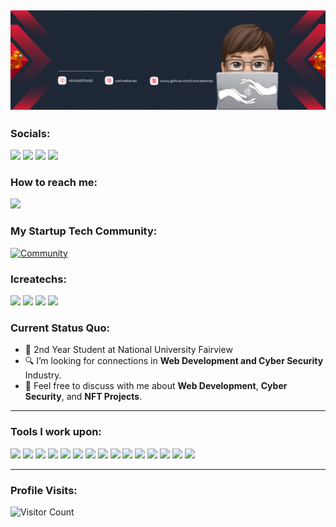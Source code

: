 [![@carlcastanas](https://raw.githubusercontent.com/carlcastanas/carlcastanas/main/assets/1.gif)](https://www.facebook.com/newonefile)
------------------------------------------- 
### Socials: 
<a href="https://m.youtube.com/carlcastanas"><img src="https://img.shields.io/badge/carlcastanas-FF0000?style=for-the-badge&logo=youtube&logoColor=white"></a> <a href="https://instagram.com/carlcastanas"><img src="https://img.shields.io/badge/carlcastanas-%23E4405F.svg?&style=for-the-badge&logo=instagram&logoColor=white"></a>  <a href="https://www.linkedin.com/in/carlcastanas/"><img src="https://img.shields.io/badge/carlcastanas-%230077B5.svg?&style=for-the-badge&logo=linkedin&logoColor=white"></a> <a href="https://www.facebook.com/carlcastanas/"><img src="https://img.shields.io/badge/carlcastanas-1877F2?style=for-the-badge&logo=facebook&logoColor=white"></a>
<br>
### How to reach me: 
<a href="mailto: cacastanas@gmail.com">
<img src="https://img.shields.io/badge/-cacastanas%40gmail.com-7B83EB?&style=for-the-badge&logo=Microsoft-outlook&logoColor=white" ></a>

### My Startup Tech Community:

[![Community](https://discordapp.com/api/guilds/890526319790669895/widget.png?style=banner2)](https://discord.gg/ZYfWTSusXG) 

### Icreatechs:
<a href="https://www.linkedin.com/in/carlcastanas/"><img src="https://img.shields.io/badge/LinkedIn-%230077B5.svg?&style=for-the-badge&logo=linkedin&logoColor=white"></a> <a href="https://www.facebook.com/carlcastanas/"><img src="https://img.shields.io/badge/Facebook-1877F2?style=for-the-badge&logo=facebook&logoColor=white"></a> <a href="https://instagram.com/carlcastanas"><img src="https://img.shields.io/badge/Instagram-%23E4405F.svg?&style=for-the-badge&logo=instagram&logoColor=white"></a> <a href="https://m.youtube.com/carlcastanas"><img src="https://img.shields.io/badge/YouTube-FF0000?style=for-the-badge&logo=youtube&logoColor=white"></a> 

### Current Status Quo:

- 💼 2nd Year Student at National University Fairview 
- 🔍 I’m looking for connections in <strong>Web Development and Cyber Security</strong> Industry.
- 💬 Feel free to discuss with me about <strong>Web Development</strong>, <strong>Cyber Security</strong>, and <strong>NFT Projects</strong>.

------------------------------------------- 

### Tools I work upon:

<img src="https://img.shields.io/badge/html5-%23E34F26.svg?style=for-the-badge&logo=html5&logoColor=white">   <img src="https://img.shields.io/badge/css3%20-%2314354C.svg?&style=for-the-badge&logo=css3&logoColor=white">   <img src="https://img.shields.io/badge/javascript%20-%23323330.svg?&style=for-the-badge&logo=javascript&logoColor=%23F7DF1E">  <img src="https://img.shields.io/badge/react-%2320232a.svg?style=for-the-badge&logo=react&logoColor=%2361DAFB">  <img src="https://img.shields.io/badge/Babel-F9DC3e?style=for-the-badge&logo=babel&logoColor=black"> <img src="https://img.shields.io/badge/node.js%20-%23008CC1.svg?&style=for-the-badge&logo=node.js&logoColor=white"> <img src="https://img.shields.io/badge/mongodb%20-%2347A248svg?&style=for-the-badge&logo=mongodb&logoColor=white"> <img src="https://img.shields.io/badge/git%20-%23F05032.svg?&style=for-the-badge&logo=git&logoColor=white"/> <img src="http://img.shields.io/badge/-VS%20Code-000000?style=for-the-badge&logo=Visual-studio-code&logoColor=blue">  <img src="https://img.shields.io/badge/Canva-%2300C4CC.svg?style=for-the-badge&logo=Canva&logoColor=white"> <img src="https://img.shields.io/badge/figma-%23F24E1E.svg?style=for-the-badge&logo=figma&logoColor=white"> <img src="https://img.shields.io/badge/Eclipse-FE7A16.svg?style=for-the-badge&logo=Eclipse&logoColor=white"> <img src="https://img.shields.io/badge/Swift-FA7343?style=for-the-badge&logo=swift&logoColor=white"> <img src="https://img.shields.io/badge/TypeScript-007ACC?style=for-the-badge&logo=typescript&logoColor=white"> <img src="https://img.shields.io/badge/Flutter-02569B?style=for-the-badge&logo=flutter&logoColor=white">


[//]: <> (Credits: carlcastanas)
[//]: <> (Credits: Last edited on: 01/12/23)


------------------------------------------- 

### Profile Visits:
![Visitor Count](https://profile-counter.glitch.me/{carlcastanas}/count.svg)
